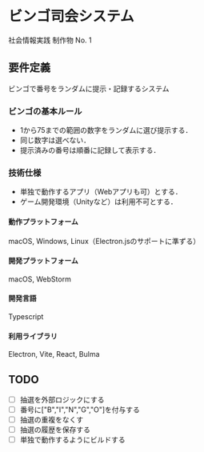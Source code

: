 # ビンゴ司会システム

社会情報実践 制作物 No. 1

## 要件定義

ビンゴで番号をランダムに提示・記録するシステム

### ビンゴの基本ルール

- 1から75までの範囲の数字をランダムに選び提示する．
- 同じ数字は選べない．
- 提示済みの番号は順番に記録して表示する．

### 技術仕様

- 単独で動作するアプリ（Webアプリも可）とする．
- ゲーム開発環境（Unityなど）は利用不可とする．

#### 動作プラットフォーム

macOS, Windows, Linux（Electron.jsのサポートに準ずる）

#### 開発プラットフォーム

macOS, WebStorm

#### 開発言語

Typescript

#### 利用ライブラリ

Electron, Vite, React, Bulma

## TODO

- [ ] 抽選を外部ロジックにする
- [ ] 番号に["B","I","N","G","O"]を付与する
- [ ] 抽選の重複をなくす
- [ ] 抽選の履歴を保存する
- [ ] 単独で動作するようにビルドする
